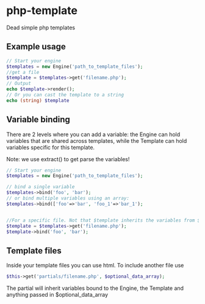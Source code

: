 # php-template
Dead simple php templates 

## Example usage
```php
// Start your engine
$templates = new Engine('path_to_template_files');
//get a file
$template = $templates->get('filename.php');
// Output
echo $template->render();
// Or you can cast the template to a string
echo (string) $template
```

## Variable binding
There are 2 levels where you can add a variable: the Engine can hold variables that are shared across templates, while the Template can hold variables specific for this template.

Note: we use extract() to get parse the variables!
```php
// Start your engine
$templates = new Engine('path_to_template_files');

// bind a single variable
$templates->bind('foo', 'bar');
// or bind multiple variables using an array:
$templates->bind(['foo'=>'bar', 'foo_1'=>'bar_1');


//For a specific file. Not that $template inherits the variables from $templates
$template = $templates->get('filename.php');
$template->bind('foo', 'bar');
```

## Template files
Inside your template files you can use html. To include another file use 
```php
$this->get('partials/filename.php', $optional_data_array);
```

The partial will inherit variables bound to the Engine, the Template and anything passed in $optional_data_array